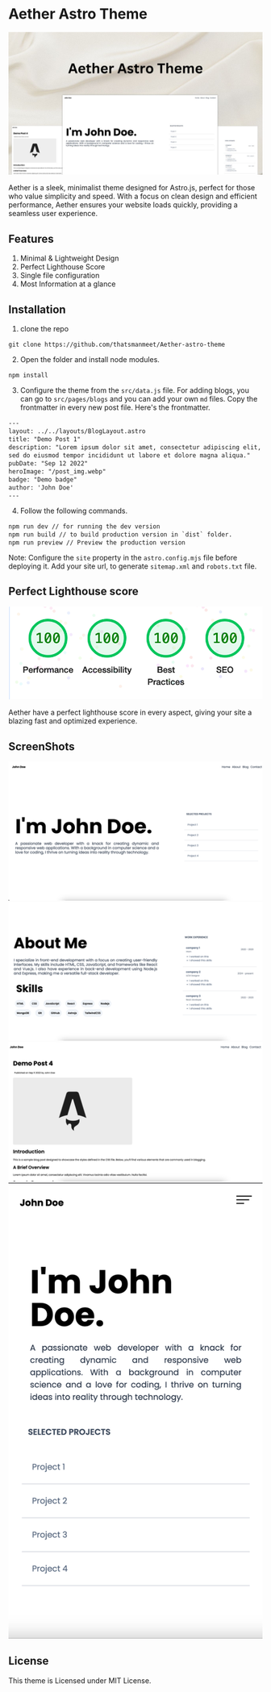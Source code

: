 
# Aether Astro Theme

![Aether Theme Header Image](./screenshots/header.jpg)

Aether is a sleek, minimalist theme designed for Astro.js, perfect for those who value simplicity and speed. With a focus on clean design and efficient performance, Aether ensures your website loads quickly, providing a seamless user experience.

## Features

1. Minimal & Lightweight Design
2. Perfect Lighthouse Score
3. Single file configuration
4. Most Information at a glance

 ## Installation
 
1. clone the repo 
```
git clone https://github.com/thatsmanmeet/Aether-astro-theme
```
2. Open the folder and install node modules.
```
npm install
```
3. Configure the theme from the `src/data.js` file. For adding blogs, you can go to `src/pages/blogs` and you can add your own `md` files. Copy the frontmatter in every new post file. Here's the frontmatter.

```
---
layout: ../../layouts/BlogLayout.astro
title: "Demo Post 1"
description: "Lorem ipsum dolor sit amet, consectetur adipiscing elit, sed do eiusmod tempor incididunt ut labore et dolore magna aliqua."
pubDate: "Sep 12 2022"
heroImage: "/post_img.webp"
badge: "Demo badge"
author: 'John Doe'
---
```

4. Follow the following commands.

```
npm run dev // for running the dev version
npm run build // to build production version in `dist` folder.
npm run preview // Preview the production version
```

Note: Configure the `site` property in the `astro.config.mjs` file before deploying it. Add your site url, to generate `sitemap.xml` and `robots.txt` file.

## Perfect Lighthouse score

![light house score](./screenshots/lh.png)

Aether have a perfect lighthouse score in every aspect, giving your site a blazing fast and optimized experience.

## ScreenShots

![screenshot 1](./screenshots/1.png)
![screenshot 2](./screenshots/2.png)
![screenshot 3](./screenshots/3.png)
![screenshot 4](./screenshots/4.png)

## License

This theme is Licensed under MIT License.